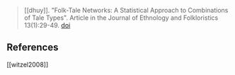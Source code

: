 > [[dhuy]]. "Folk-Tale Networks: A Statistical Approach to Combinations of Tale Types". Article in the Journal of Ethnology and Folkloristics 13(1):29-49. [doi](https://doi.org/10.2478/jef-2019-0003)

## References
[[witzel2008]]